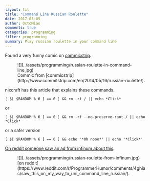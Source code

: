 ```yaml
---
layout: til
title: "Command Line Russian Roulette"
date: 2017-05-09
author: OctoMiao
comments: true
categories: programming
filter: programming
summary: Play russian roulette in your command line
---
```


Found a very funny comic on [commicstrip](http://www.commitstrip.com/en/2014/05/16/russian-roulette/).

<figure markdown="1">
![](../assets/programming/russian-roulette-in-command-line.jpg)
<figcaption>
Commic from [commicstrip](http://www.commitstrip.com/en/2014/05/16/russian-roulette/).
</figcaption>
</figure>


nixcraft has this article that explains these commands.

```
[ $[ $RANDOM % 6 ] == 0 ] && rm -rf / || echo *Click*
```

or

```
[ $[ $RANDOM % 6 ] == 0 ] && rm -rf --no-preserve-root / || echo *Click*
```

or a safer version

```
[ $[ $RANDOM % 6 ] == 0 ] && echo '*Oh nooo*' || echo '*Click*'
```

[On reddit someone saw an ad from infinum about this](https://www.reddit.com/r/ProgrammerHumor/comments/4ghiac/saw_this_on_my_way_to_uni_command_line_russian/).


<figure markdown="1">
![](../assets/programming/russian-roulette-from-infinum.jpg)
<figcaption>
[on reddit](https://www.reddit.com/r/ProgrammerHumor/comments/4ghiac/saw_this_on_my_way_to_uni_command_line_russian/).
</figcaption>
</figure>
